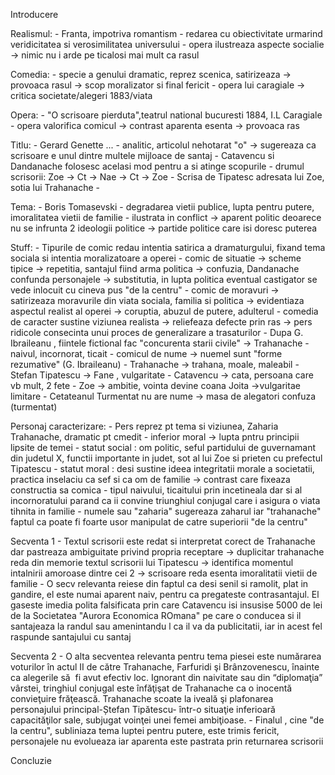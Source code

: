Introducere

Realismul:
	- Franta, impotriva romantism
	- redarea cu obiectivitate urmarind veridicitatea si verosimilitatea universului
	- opera ilustreaza aspecte socialie -> nimic nu i arde pe ticalosi mai mult ca rasul
	
Comedia:
	- specie a genului dramatic, reprez scenica, satirizeaza -> provoaca rasul -> scop moralizator si final fericit
	- opera lui caragiale ->  critica societate/alegeri 1883/viata
	
Opera:
	- "O scrisoare pierduta",teatrul national bucuresti 1884, I.L Caragiale
	- opera valorifica comicul -> contrast aparenta esenta -> provoaca ras
	
Titlu:
	- Gerard Genette ...
	- analitic, articolul nehotarat "o" -> sugereaza ca scrisoare e unul dintre multele mijloace de santaj
	- Catavencu si Dandanache folosesc acelasi mod pentru a si atinge scopurile
	- drumul scrisorii: Zoe -> Ct -> Nae -> Ct -> Zoe
	- Scrisa de Tipatesc adresata lui Zoe, sotia lui Trahanache -

Tema:
	- Boris Tomasevski
	- degradarea vietii publice, lupta pentru putere, imoralitatea vietii de familie
	- ilustrata in conflict -> aparent politic deoarece nu se infrunta 2 ideologii politice -> partide politice care isi doresc puterea

Stuff:
	- Tipurile de comic redau intentia satirica a dramaturgului, fixand tema sociala si intentia moralizatoare a operei 
	- comic de situatie -> scheme tipice -> repetitia, santajul fiind arma politica -> confuzia, Dandanache confunda personajele -> substitutia, in lupta politica eventual castigator se vede inlocuit cu cineva pus "de la centru"
	- comic de moravuri -> satirizeaza moravurile din viata sociala, familia si politica -> evidentiaza aspectul realist al operei -> coruptia, abuzul de putere, adulterul
	- comedia de caracter sustine viziunea realista -> reliefeaza defecte prin ras -> pers ridicole consecinta unui proces de generalizare a trasaturilor
	- Dupa G. Ibraileanu , fiintele fictional fac "concurenta starii civile" -> Trahanache - naivul, incornorat, ticait
	- comicul de nume -> nuemel sunt "forme rezumative" (G. Ibraileanu)
		- Trahanache -> trahana, moale, maleabil
		- Stefan Tipatescu -> Fane , vulgaritate
		- Catavencu -> cata, persoana care vb mult, 2 fete
		- Zoe -> ambitie, vointa devine coana Joita ->vulgaritae limitare
		- Cetateanul Turmentat nu are nume -> masa de alegatori confuza (turmentat)
	
Personaj caracterizare:
	- Pers reprez pt tema si viziunea, Zaharia Trahanache, dramatic pt cmedit
	- inferior moral -> lupta pntru principii lipsite de temei 
	- statut social : om politic, seful partidului de guvernamant din judetul X, functii importante in judet, sot al lui Zoe si prieten cu prefectul Tipatescu
	- statut moral : desi sustine ideea integritatii morale a societatii, practica inselaciu ca sef si ca om de familie -> contrast care fixeaza constructia sa comica
	- tipul naivului, ticaitului prin incetineala dar si al incornoratului parand ca ii convine triunghiul conjugal care i asigura o viata tihnita in familie
	-  numele sau "zaharia" sugereaza zaharul iar "trahanache" faptul ca poate fi foarte usor manipulat de catre superiorii "de la centru"
	
Secventa 1
	- Textul scrisorii este redat si interpretat corect de Trahanache dar pastreaza ambiguitate privind propria receptare -> duplicitar trahanache reda din memorie textul scrisorii lui Tipatescu -> identifica momentul intalnirii amoroase dintre cei 2 -> scrisoare reda esenta imoralitatii vietii de familie 
	- O secv relevanta reiese din faptul ca desi senil si ramolit, plat in gandire, el este numai aparent naiv, pentru ca pregateste contrasantajul. El gaseste imedia polita falsificata prin care Catavencu isi insusise 5000 de lei de la Societatea "Aurora Economica ROmana" pe care o conducea si il santajeaza la randul sau amenintandu l ca il va da publicitatii, iar in acest fel raspunde santajului cu santaj
	
Secventa 2
	- O alta secventea relevanta pentru tema piesei este numărarea voturilor în actul II de către Trahanache, Farfuridi şi Brânzovenescu, înainte ca alegerile să  fi avut efectiv loc. Ignorant din naivitate sau din “diplomaţia” vârstei, tringhiul conjugal este înfăţişat de Trahanache ca o inocentă convieţuire frăţească. Trahanache scoate la iveală şi plafonarea personajului principal-Ștefan Tipătescu- într-o situaţie inferioară capacităţilor sale, subjugat voinţei unei femei ambiţioase.
	- Finalul , cine "de la centru", subliniaza tema luptei pentru putere, este trimis fericit, personajele nu evolueaza iar aparenta este pastrata prin returnarea scrisorii
	
Concluzie
